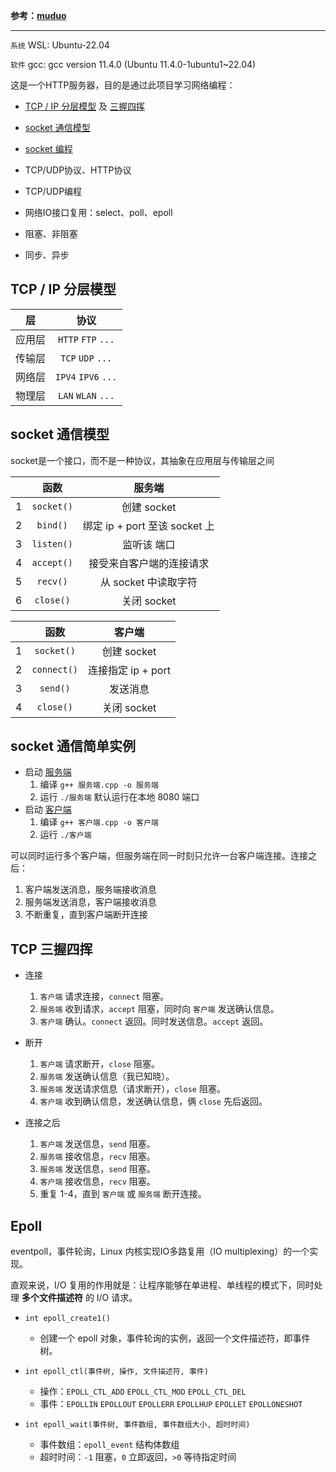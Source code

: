 **参考：[muduo](https://github.com/chenshuo/muduo)**

---

`系统` WSL: Ubuntu-22.04

`软件` gcc: gcc version 11.4.0 (Ubuntu 11.4.0-1ubuntu1~22.04)

这是一个HTTP服务器，目的是通过此项目学习网络编程：

* [TCP / IP 分层模型](#tcp--ip-分层模型) 及 [三握四挥](#tcp-三握四挥)
* [socket 通信模型](#socket-通信模型)
* [socket 编程](#socket-通信简单实例)

* TCP/UDP协议、HTTP协议
* TCP/UDP编程
* 网络IO接口复用：select、poll、epoll
* 阻塞、非阻塞
* 同步、异步


## TCP / IP 分层模型


| 层     | 协议 |
| :-:    | :-: |
| 应用层 | `HTTP` `FTP` `...` |
| 传输层 | `TCP` `UDP` `...` |
| 网络层 | `IPV4` `IPV6` `...` |
| 物理层 | `LAN` `WLAN` `...` |

## socket 通信模型
socket是一个接口，而不是一种协议，其抽象在应用层与传输层之间

|       |  函数  |  服务端  |                      
| :---: |  :---:  | :---: | 
| 1 | `socket()`| 创建 socket                   |  
| 2 | `bind()`  | 绑定 ip + port 至该 socket 上 |  
| 3 | `listen()`| 监听该 端口                   |
| 4 | `accept()`| 接受来自客户端的连接请求        | 
| 5 | `recv()`  | 从 socket 中读取字符          |  
| 6 | `close()` | 关闭 socket                   |  

|       |  函数  |  客户端		|   
| :---: |  :---:  | :---: 		|
| 1 | `socket()`  | 创建 socket	|
| 2 | `connect()` | 连接指定 ip + port |
| 3 | `send()` | 发送消息 |
| 4 | `close()` | 关闭 socket |


## socket 通信简单实例
    
* 启动 [服务端](样例/套接字通信样例/服务端.cpp)
    1. 编译 `g++ 服务端.cpp -o 服务端`
    2. 运行 `./服务端` 默认运行在本地 8080 端口
* 启动 [客户端](样例/套接字通信样例/客户端.cpp)
    1. 编译 `g++ 客户端.cpp -o 客户端`
    2. 运行 `./客户端`     
   
可以同时运行多个客户端，但服务端在同一时刻只允许一台客户端连接。连接之后：
1. 客户端发送消息，服务端接收消息
2. 服务端发送消息，客户端接收消息
3. 不断重复，直到客户端断开连接

## TCP 三握四挥

* 连接
    1. `客户端` 请求连接，`connect` 阻塞。
    2. `服务端` 收到请求，`accept` 阻塞，同时向 `客户端` 发送确认信息。
    3. `客户端` 确认。`connect` 返回。同时发送信息。`accept` 返回。

* 断开
    1. `客户端` 请求断开，`close` 阻塞。
    2. `服务端` 发送确认信息（我已知晓）。
    3. `服务端` 发送请求信息（请求断开），`close` 阻塞。
    4. `客户端` 收到确认信息，发送确认信息，俩 `close` 先后返回。

* 连接之后
    1. `客户端` 发送信息，`send` 阻塞。
    2. `服务端` 接收信息，`recv` 阻塞。
    3. `服务端` 发送信息，`send` 阻塞。
    4. `客户端` 接收信息，`recv` 阻塞。
    5. 重复 1-4，直到 `客户端` 或 `服务端` 断开连接。

## Epoll

eventpoll，事件轮询，Linux 内核实现IO多路复用（IO multiplexing）的一个实现。

直观来说，I/O 复用的作用就是：让程序能够在单进程、单线程的模式下，同时处理 **多个文件描述符** 的 I/O 请求。

* `int epoll_create1()` 
    * 创建一个 epoll 对象，事件轮询的实例，返回一个文件描述符，即事件树。

* `int epoll_ctl(事件树, 操作, 文件描述符, 事件)`
    * 操作：`EPOLL_CTL_ADD` `EPOLL_CTL_MOD` `EPOLL_CTL_DEL`
    * 事件：`EPOLLIN` `EPOLLOUT` `EPOLLERR` `EPOLLHUP` `EPOLLET` `EPOLLONESHOT`

* `int epoll_wait(事件树, 事件数组, 事件数组大小, 超时时间)`
    * 事件数组：`epoll_event` 结构体数组
    * 超时时间：`-1` 阻塞，`0` 立即返回，`>0` 等待指定时间
